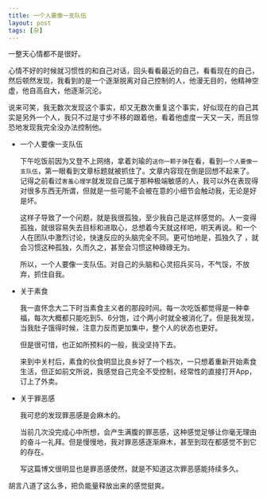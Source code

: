 ```yaml
---
title: 一个人要像一支队伍
layout: post
tags: [杂]
---
```


一整天心情都不是很好。

心情不好的时候就习惯性的和自己对话，回头看看最近的自己，看看现在的自己，然后顿然发现，我看到的是一个逐渐脱离对自己控制的人，他漫无目的，他精神空虚，他自高自大，他逐渐沉沦。

说来可笑，我无数次发现这个事实，却又无数次重复这个事实，好似现在的自己其实是另外一个人，我只不过是寸步不移的跟着他，看着他虚度一天又一天，而且惊恐地发现我完全没办法控制他。

- 一个人要像一支队伍

	下午吃饭前因为又登不上网络，拿着刘瑜的`送你一颗子弹`在看，看到`一个人要像一支队伍`，第一眼看到文章标题就被抓住了。文章内容现在倒是回想不起来了。记得之前看过`害羞心理学`就发现自己属于那种极端敏感的人，我可以外在表现得对很多东西无所谓，但就是一些可能不会被在意的小细节会触动我，无论是好是坏。
	
	这样子导致了一个问题，就是我很孤独，至少我自己是这样感觉的。人一变得孤独，就很容易失去目标和进取心，总想着今天就这样吧，明天再说。和一个人在团队中激烈讨论，快速反应的头脑完全不同。更可怕地是，孤独久了 ，就会习惯这种孤独，久而久之，甚至会习惯这种碌碌无为。
	
	所以，一个人要像一支队伍。对自己的头脑和心灵招兵买马，不气馁，不放弃，抓住自我。
	
	
- 关于素食

	我一直怀念大二下时当素食主义者的那段时间。每一次吃饭都觉得是一种幸福，每次大概都只能吃到5、6分饱，过个两小时就全被消化了。但是我发现，当我肚子饿得时候，注意力反而更加集中，整个人的状态也更好。
	
	但是很可惜，也正如所预料的一般，我没坚持下去。
	
	来到中关村后，素食的伙食明显比良乡好了一个档次，一只想着重新开始素食生活，但正如前文所说，我感觉自己完全不受控制，经常性的直接打开App，订上了外卖。
	
- 关于罪恶感

	我可悲的发现罪恶感是会麻木的。
	
	当前几次没完成心中所想，会产生满腹的罪恶感，这种感觉足够让你毫无理由的奋斗一礼拜。但是慢慢地，我对罪恶感逐渐麻木，甚至到现在都感觉不到它的存在。
	
	写这篇博文很明显也是罪恶感使然，就是不知道这次罪恶感能持续多久。
	
胡言八道了这么多，把负能量释放出来的感觉挺爽。



